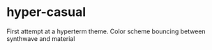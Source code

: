 # hyper-casual
First attempt at a hyperterm theme. Color scheme bouncing between synthwave and material
